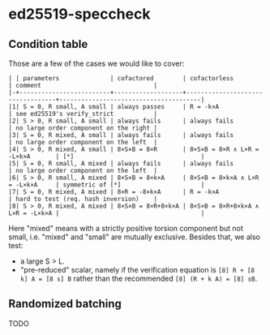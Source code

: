 # ed25519-speccheck


## Condition table

Those are a few of the cases we would like to cover:

```
| | parameters              | cofactored        | cofactorless                     | comment                               |
|-+-------------------------+-------------------+----------------------------------+---------------------------------------|
|1| S = 0, R small, A small | always passes     | R = -k×A                         | see ed25519's verify_strict           |
|2| S > 0, R small, A small | always fails      | always fails                     | no large order component on the right |
|3| S = 0, R mixed, A small | always fails      | always fails                     | no large order component on the left  |
|4| S > 0, R mixed, A small | 8×S×B = 8×R       | 8×S×B = 8×R ∧ L×R = -L×k×A       | [*]                                   |
|5| S = 0, R small, A mixed | always fails      | always fails                     | no large order component on the left  |
|6| S > 0, R small, A mixed | 8×S×B = 8×k×A     | 8×S×B = 8×k×A ∧ L×R = -L×k×A     | symmetric of [*]                      |
|7| S = 0, R mixed, A mixed | 8×R = -8×k×A      | R = -k×A                         | hard to test (req. hash inversion)    |
|8| S > 0, R mixed, A mixed | 8×S×B = 8×R+8×k×A | 8×S×B = 8×R+8×k×A ∧ L×R = -L×k×A |                                       |
```

Here "mixed" means with a strictly positive torsion component but not small,
i.e. "mixed" and "small" are mutually exclusive. Besides that, we also test:

- a large S > L.
- "pre-reduced" scalar, namely if the verification equation is
  `[8] R + [8 k] A = [8 s] B` rather than the recommended `[8] (R + k A) = [8] sB`.

## Randomized batching

TODO
